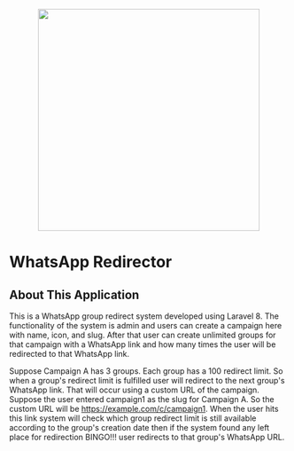 <p align="center"><a href="https://heydev.net" target="_blank"><img src="https://prasunnandy.me/heydev/heydev.png" width="400"></a></p>

# WhatsApp Redirector
## About This Application
This is a WhatsApp group redirect system developed using Laravel 8. The functionality of the system is admin and users can create a campaign here with name, icon, and slug. After that user can create unlimited groups for that campaign with a WhatsApp link and how many times the user will be redirected to that WhatsApp link.

Suppose Campaign A has 3 groups. Each group has a 100 redirect limit. So when a group's redirect limit is fulfilled user will redirect to the next group's WhatsApp link. That will occur using a custom URL of the campaign. Suppose the user entered campaign1 as the slug for Campaign A. So the custom URL will be https://example.com/c/campaign1. When the user hits this link system will check which group redirect limit is still available according to the group's creation date then if the system found any left place for redirection BINGO!!! user redirects to that group's WhatsApp URL.
